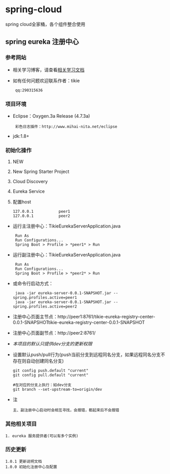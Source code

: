 # spring-cloud
spring cloud全家桶，各个组件整合使用

## spring eureka 注册中心

### 参考网站
 + 相关学习博客，请查看[相关学习文档](https://www.cnblogs.com/cralor/p/9223994.html "spring boot 2.0.3+spring cloud （Finchley）1、搭建服务注册和发现组件Eureka 以及构建高可用Eureka Server集群")
 + 如有任何问题欢迎联系作者：tikie
 
        qq:290315636
    
 
### 项目环境
 - Eclipse：Oxygen.3a Release (4.7.3a)
 
        彩色日志插件：http://www.mihai-nita.net/eclipse
 
 - jdk:1.8+


### 初始化操作
 1. NEW
 2. New Spring Starter Project
 3. Cloud Discovery
 4. Eureka Service
 5. 配置host
 
        127.0.0.1           peer1
        127.0.0.1           peer2
 
 + 运行主注册中心：TikieEurekaServerApplication.java
    
        Run As
        Run Configurations...
        Spring Boot > Profile > *peer1* > Run
   
 + 运行副注册中心：TikieEurekaServerApplication.java
    
        Run As
        Run Configurations...
        Spring Boot > Profile > *peer2* > Run
 + 或命令行启动方式：
 
        java -jar eureka-server-0.0.1-SNAPSHOT.jar --spring.profiles.active=peer1
        java -jar eureka-server-0.0.1-SNAPSHOT.jar --spring.profiles.active=peer2
 + 注册中心页面主节点：http://peer1:8761/tikie-eureka-registry-center-0.0.1-SNAPSHOTtikie-eureka-registry-center-0.0.1-SNAPSHOT
 + 注册中心页面副节点：http://peer2:8761/
 
 + *本项目的默认只提供dev分支的更新权限*
 
 + 设置默认push/pull行为(push当前分支到远程同名分支，如果远程同名分支不存在则自动创建同名分支)
    
       git config push.default "current"
       git config pull.default "current"
       
       #在对应的分支上执行：如dev分支
       git branch --set-upstream-to=origin/dev
 + 注 
 
       主、副注册中心启动时会相互寻找，会报错，都起来后不会报错
 
### 其他相关项目

    1. eureka 服务提供者(可以有多个实例) 
 
### 历史更新

    1.0.1 更新说明文档
    1.0.0 初始化注册中心及配置

